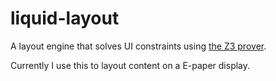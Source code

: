 # liquid-layout

A layout engine that solves UI constraints using [the Z3 prover](https://github.com/Z3Prover/z3).

Currently I use this to layout content on a E-paper display.
